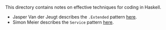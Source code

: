 This directory contains notes on effective techniques for coding in
Haskell.

- Jasper Van der Jeugt describes the `.Extended` pattern [here](http://jaspervdj.be/posts/2015-01-20-haskell-design-patterns-extended-modules.html).
- Simon Meier describes the `Service` pattern [here](https://github.com/meiersi/HaskellerZ/blob/master/effective-haskell/the-service-pattern.markdown).
